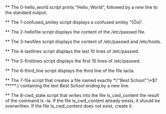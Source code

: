 ** The 0-hello_world script prints “Hello, World”, followed by a new line to the standard output.

** The 1-confused_smiley script displays a confused smiley "(Ôo)'.

** The 2-hellofile script displays the content of the /etc/passwd file.

** The 3-twofiles script displays the content of /etc/passwd and /etc/hosts.

** The 4-lastlines script displays the last 10 lines of /etc/passwd.

** The 5-firstlines script displays the first 10 lines of /etc/passwd.

** The 6-third_line script displays the third line of the file iacta.

** The 7-file script that creates a file named exactly \*\\'"Best School"\'\\*$\?\*\*\*\*\*:) containing the text Best School ending by a new line.

** The 8-cwd_state script that writes into the file ls_cwd_content the result of the command ls -la. If the file ls_cwd_content already exists, it should be overwritten. If the file ls_cwd_content does not exist, create it.

